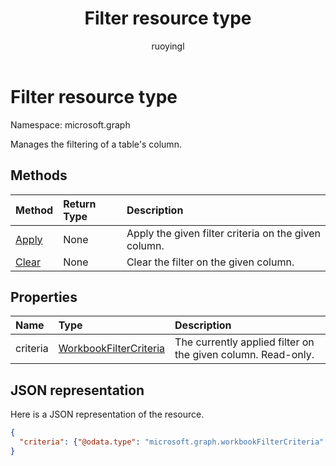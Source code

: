 ﻿---
title: "Filter resource type"
description: "Manages the filtering of a table's column."
localization_priority: Normal
author: "ruoyingl"
ms.prod: ""
doc_type: resourcePageType
---

# Filter resource type

Namespace: microsoft.graph

Manages the filtering of a table's column.

## Methods

| Method                          | Return Type | Description                                          |
| :------------------------------ | :---------- | :--------------------------------------------------- |
| [Apply](../api/filter-apply.md) | None        | Apply the given filter criteria on the given column. |
| [Clear](../api/filter-clear.md) | None        | Clear the filter on the given column.                |

## Properties

| Name     | Type                                        | Description                                                  |
| :------- | :------------------------------------------ | :----------------------------------------------------------- |
| criteria | [WorkbookFilterCriteria](filtercriteria.md) | The currently applied filter on the given column. Read-only. |

## JSON representation

Here is a JSON representation of the resource.

<!-- {
  "blockType": "resource",
  "baseType": "microsoft.graph.entity",
  "optionalProperties": [

  ],
  "@odata.type": "microsoft.graph.workbookFilter"
}-->

```json
{
  "criteria": {"@odata.type": "microsoft.graph.workbookFilterCriteria" }
}
```

<!-- uuid: 8fcb5dbc-d5aa-4681-8e31-b001d5168d79
2015-10-25 14:57:30 UTC -->

<!-- {
  "type": "#page.annotation",
  "description": "Filter resource",
  "keywords": "",
  "section": "documentation",
  "tocPath": ""
}-->
